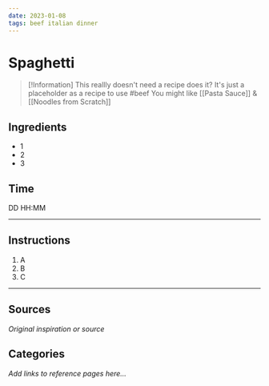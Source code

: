```yaml
---
date: 2023-01-08
tags: beef italian dinner
---
```

# Spaghetti

>[!Information]
>This reallly doesn't need a recipe does it? It's just a placeholder as a recipe to use #beef
>You might like [[Pasta Sauce]] & [[Noodles from Scratch]]

## Ingredients
- 1
- 2
- 3

## Time
DD HH:MM

---

## Instructions
1. A
2. B
3. C


---

## Sources
*Original inspiration or source*

## Categories
*Add links to reference pages here...*